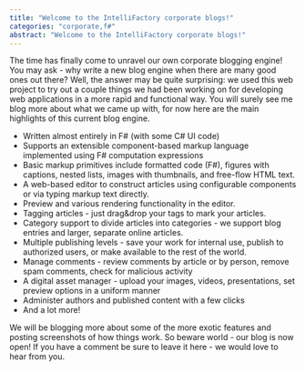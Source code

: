```yaml
---
title: "Welcome to the IntelliFactory corporate blogs!"
categories: "corporate,f#"
abstract: "Welcome to the IntelliFactory corporate blogs!"
---
```

The time has finally come to unravel our own corporate blogging engine! You may ask - why write a new blog engine when there are many good ones out there? Well, the answer may be quite surprising: we used this web project to try out a couple things we had been working on for developing web applications in a more rapid and functional way. You will surely see me blog more about what we came up with, for now here are the main highlights of this current blog engine.


 * Written almost entirely in F# (with some C# UI code)
 * Supports an extensible component-based markup language implemented using F# computation expressions
 * Basic markup primitives include formatted code (F#), figures with captions, nested lists, images with thumbnails, and free-flow HTML text.
 * A web-based editor to construct articles using configurable components or via typing markup text directly.
 * Preview and various rendering functionality in the editor.
 * Tagging articles - just drag&drop your tags to mark your articles.
 * Category support to divide articles into categories - we support blog entries and larger, separate online articles.
 * Multiple publishing levels - save your work for internal use, publish to authorized users, or make available to the rest of the world.
 * Manage comments - review comments by article or by person, remove spam comments, check for malicious activity
 * A digital asset manager - upload your images, videos, presentations, set preview options in a uniform manner
 * Administer authors and published content with a few clicks
 * And a lot more!


We will be blogging more about some of the more exotic features and posting screenshots of how things work. So beware world - our blog is now open! If you have a comment be sure to leave it here - we would love to hear from you.